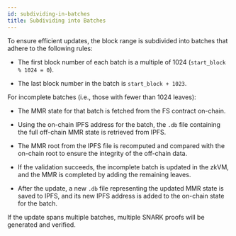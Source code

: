 ```yaml
---
id: subdividing-in-batches
title: Subdividing into Batches
---
```


To ensure efficient updates, the block range is subdivided into batches that adhere to the following rules:

- The first block number of each batch is a multiple of 1024 (`start_block % 1024 = 0`).

- The last block number in the batch is `start_block + 1023`.

For incomplete batches (i.e., those with fewer than 1024 leaves):

- The MMR state for that batch is fetched from the FS contract on-chain.

- Using the on-chain IPFS address for the batch, the `.db` file containing the full off-chain MMR state is retrieved from IPFS.

- The MMR root from the IPFS file is recomputed and compared with the on-chain root to ensure the integrity of the off-chain data.

- If the validation succeeds, the incomplete batch is updated in the zkVM, and the MMR is completed by adding the remaining leaves.

- After the update, a new `.db` file representing the updated MMR state is saved to IPFS, and its new IPFS address is added to the on-chain state for the batch.

If the update spans multiple batches, multiple SNARK proofs will be generated and verified.
